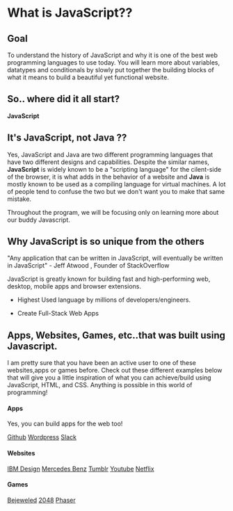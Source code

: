 # What is JavaScript?? 

## Goal

To understand the history of JavaScript and why it is one of the best web programming languages to use today. You will learn more about variables, datatypes and conditionals by slowly put together the building blocks of what it means to build a beautiful yet functional website.

## So.. where did it all start?  
**JavaScript** 



## It's JavaScript, not Java ?? 

Yes, JavaScript and Java are two different programming languages that have two different designs and capabilities. Despite the similar names,  **JavaScript** is widely known to be a "scripting language" for the cilent-side of the browser, it is what adds in the behavior of a website and **Java** is mostly known to be used as a compiling language for virtual machines. A lot of people tend to confuse the two but we don't want you to make that same mistake. 

Throughout the program, we will be focusing only on learning more about our buddy Javascript. 

## Why JavaScript is so unique from the others 

"Any application that can be written in JavaScript, will eventually be written in JavaScript" - Jeff Atwood , Founder of StackOverflow

JavaScript is greatly known for building fast and high-performing web, desktop, mobile apps and browser extensions. 

* Highest Used language by millions of developers/engineers.

* Create Full-Stack Web Apps 




## Apps, Websites, Games, etc..that was built using Javascript. 

I am pretty sure that you have been an active user to one of these websites,apps or games before. Check out these different examples below that will give you a little inspiration of what you can achieve/build using JavaScript, HTML, and CSS. Anything is possible in this world of programming! 


#### Apps 
Yes, you can build apps for the web too! 

[Github](https://github.com/)
[Wordpress](https://wordpress.com/)
[Slack](https://slack.com/)

#### Websites 

[IBM Design](https://www.ibm.com/design/)
[Mercedes Benz](https://www.awwwards.com/sites/mercedes-benz-eqc)
[Tumblr](https://www.tumblr.com/)
[Youtube](https://www.youtube.com/)
[Netflix](https://netflix.com/)


#### Games 

[Bejeweled](https://itunes.apple.com/us/app/bejeweled-classic/id479536744?mt=8)
[2048](http://gabrielecirulli.github.io/2048/)
[Phaser](https://phaser.io/)


